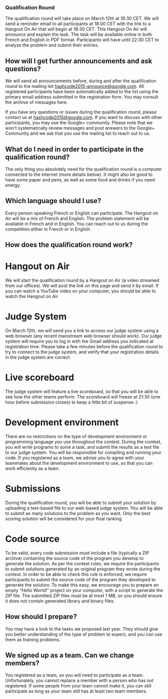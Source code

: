 ### Qualification Round

The qualification round will take place on March 12th at 18:30 CET. We will
send a reminder email to all participants at 18:00 CET with the link to a
Hangout On Air that will begin at 18:30 CET. This Hangout On Air will announce
and explain the task. The task will be available online in both French and
English in PDF format. Participants will have until 22:30 CET to analyze the
problem and submit their entries.


## How will I get further announcements and ask questions?

We will send all announcements before, during and after the qualification round
to the mailing list hashcode2015-announce@google.com. All registered
participants have been automatically added to the list using the primary email
address submitted in the registration form. You may consult the archive of
messages here.


If you have any questions or issues during the qualification round, please
contact us at hashcode2015@google.com. If you want to discuss with other
participants, you may use the Google+ community. Please note that we won't
systematically review messages and post answers to the Google+ Community and we
ask that you use the mailing list to reach out to us.


## What do I need in order to participate in the qualification round?

The only thing you absolutely need for the qualification round is a computer
connected to the internet (more details below). It might also be good to have
some paper and pens, as well as some food and drinks if you need energy.


## Which language should I use?

Every person speaking French or English can participate. The Hangout on Air
will be a mix of French and English. The problem statement will be available in
French and in English. You can reach out to us during the competition either in
French or in English.


## How does the qualification round work?


# Hangout on Air

We will start the qualification round by a Hangout on Air (a video streamed
from our offices). We will post the link on this page and send it by email. If
you can watch a YouTube video on your computer, you should be able to watch the
Hangout on Air.


# Judge System

On March 12th, we will send you a link to access our judge system using a web
browser (any recent mainstream web browser should work). Our judge system will
require you to log in with the Gmail address you indicated at registration
time. Please take a few minutes before the qualification round to try to
connect to the judge system, and verify that your registration details in the
judge system are correct.


# Live scoreboard

The judge system will feature a live scoreboard, so that you will be able to
see how the other teams perform. The scoreboard will freeze at 21:30 (one hour
before submission closes) to keep a little bit of suspense :)


# Development environment

There are no restrictions on the type of development environment or programming
language you use throughout the contest. During the contest, you will write
programs to solve a task, and submit the results as a text file to our judge
system. You will be responsible for compiling and running your code. If you
registered as a team, we advise you to agree with your teammates about the
development environment to use, so that you can work efficiently as a team.


# Submissions

During the qualification round, you will be able to submit your solution by
uploading a text-based file to our web-based judge system. You will be able to
submit as many solutions to the problem as you want. Only the best scoring
solution will be considered for your final ranking.


# Code source

To be valid, every code submission must include a file (typically a ZIP
archive) containing the source code of the program you develop to generate the
solution. As per the contest rules, we require the participants to submit
solutions generated by an original program they wrote during the contest. In
order to be able to check this rule is enforced, we require participants to
submit the source code of the program they developed to generate the solution.
To make this easy, we encourage you to prepare an empty "Hello World!" project
on your computer, with a script to generate the ZIP file. The submitted ZIP
files must be at most 1 MB, so you should ensure it does not contain generated
library and binary files.


## How should I prepare?

You may have a look to the tasks we proposed last year. They should give you
better understanding of the type of problem to expect, and you can use them as
training problems.


## We signed up as a team. Can we change members?

You registered as a team, so you will need to participate as a team.
Unfortunately, you cannot replace a member with a person who has not
registered. If some people from your team cannot make it, you can still
participate as long as your team still has at least two team members.
